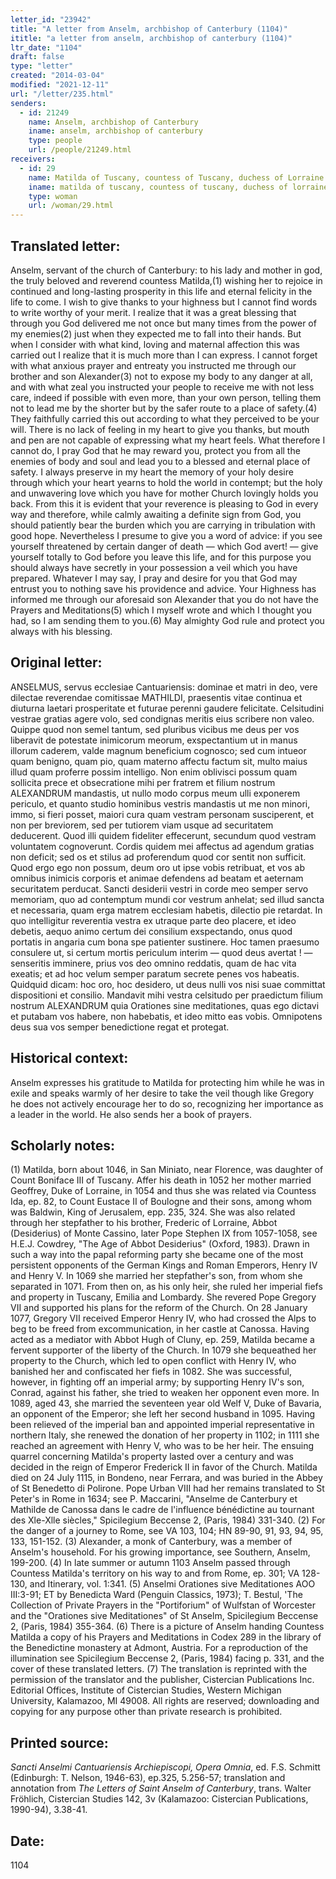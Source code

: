 ```yaml
---
letter_id: "23942"
title: "A letter from Anselm, archbishop of Canterbury (1104)"
ititle: "a letter from anselm, archbishop of canterbury (1104)"
ltr_date: "1104"
draft: false
type: "letter"
created: "2014-03-04"
modified: "2021-12-11"
url: "/letter/235.html"
senders:
  - id: 21249
    name: Anselm, archbishop of Canterbury
    iname: anselm, archbishop of canterbury
    type: people
    url: /people/21249.html
receivers:
  - id: 29
    name: Matilda of Tuscany, countess of Tuscany, duchess of Lorraine
    iname: matilda of tuscany, countess of tuscany, duchess of lorraine
    type: woman
    url: /woman/29.html
---
```

<h2> Translated letter:</h2>Anselm, servant of the church of Canterbury: to his lady and mother in god, the truly beloved and reverend countess Matilda,(1) wishing her to rejoice in continued and long-lasting prosperity in this life and eternal felicity in the life to come.
I wish to give thanks to your highness but I cannot find words to write worthy of your merit.  I realize that it was a great blessing that through you God delivered me not once but many times from the power of my enemies(2) just when they expected me to fall into their hands.  But when I consider with what kind, loving and maternal affection this was carried out I realize that it is much more than I can express.
I cannot forget with what anxious prayer and entreaty you instructed me through our brother and son Alexander(3) not to expose my body to any danger at all, and with what zeal you instructed your people to receive me with not less care, indeed if possible with even more, than your own person, telling them not to lead me by the shorter but by the safer route to a place of safety.(4)  They faithfully carried this out according to what they perceived to be your will.  There is no lack of feeling in my heart to give you thanks, but mouth and pen are not capable of expressing what my heart feels. What therefore I cannot do, I pray God that he may reward you, protect you from all the enemies of body and soul and lead you to a blessed and eternal place of safety.
I always preserve in my heart the memory of your holy desire through which your heart yearns to hold the world in contempt;  but the holy and unwavering love which you have for mother Church lovingly holds you back.  From this it is evident that your reverence is pleasing to God in every way and therefore, while calmly awaiting a definite sign from God, you should patiently bear the burden which you are carrying in tribulation with good hope.  Nevertheless I presume to give you a word of advice: if you see yourself threatened by certain danger of death — which God avert! — give yourself totally to God before you leave this life, and for this purpose you should always have secretly in your possession a veil which you have prepared.  Whatever I may say, I pray and desire for you that God may entrust you to nothing save his providence and advice.
Your Highness has informed me through our aforesaid son Alexander that you do not have the Prayers and Meditations(5) which I myself wrote and which I thought you had, so I am sending them to you.(6)  May almighty God rule and protect you always with his blessing.
<h2 class="mt-4"> Original letter:</h2>ANSELMUS, servus ecclesiae Cantuariensis: dominae et matri in deo, vere dilectae reverendae comitissae MATHILDI, praesentis vitae continua et diuturna laetari prosperitate et futurae perenni gaudere felicitate.
Celsitudini vestrae gratias agere volo, sed condignas meritis eius scribere non valeo. Quippe quod non semel tantum, sed pluribus vicibus me deus per vos liberavit de potestate inimicorum meorum, exspectantium ut in manus illorum caderem, valde magnum beneficium cognosco; sed cum intueor quam benigno, quam pio, quam materno affectu factum sit, multo maius illud quam proferre possim intelligo.
Non enim oblivisci possum quam sollicita prece et obsecratione mihi per fratrem et filium nostrum ALEXANDRUM mandastis, ut nullo modo corpus meum ulli exponerem periculo, et quanto studio hominibus vestris mandastis ut me non minori, immo, si fieri posset, maiori cura quam vestram personam susciperent, et non per breviorem, sed per tutiorem viam usque ad securitatem deducerent. Quod illi quidem fideliter effecerunt, secundum quod vestram voluntatem cognoverunt. Cordis quidem mei affectus ad agendum gratias non deficit; sed os et stilus ad proferendum quod cor sentit non sufficit. Quod ergo ego non possum, deum oro ut ipse vobis retribuat, et vos ab omnibus inimicis corporis et animae defendens ad beatam et aeternam securitatem perducat.
Sancti desiderii vestri in corde meo semper servo memoriam, quo ad contemptum mundi cor vestrum anhelat; sed illud sancta et necessaria, quam erga matrem ecclesiam habetis, dilectio pie retardat. In quo intelligitur reverentia vestra ex utraque parte deo placere, et ideo debetis, aequo animo certum dei consilium exspectando, onus quod portatis in angaria cum bona spe patienter sustinere. Hoc tamen praesumo consulere ut, si certum mortis periculum interim — quod deus avertat ! — senseritis imminere, prius vos deo omnino reddatis, quam de hac vita exeatis; et ad hoc velum semper paratum secrete penes vos habeatis. Quidquid dicam: hoc oro, hoc desidero, ut deus nulli vos nisi suae committat dispositioni et consilio.
Mandavit mihi vestra celsitudo per praedictum filium nostrum ALEXANDRUM quia Orationes sine meditationes, quas ego dictavi et putabam vos habere, non habebatis, et ideo mitto eas vobis. Omnipotens deus sua vos semper benedictione regat et protegat.
<h2 class="mt-4"> Historical context:</h2>Anselm expresses his gratitude to Matilda for protecting him while he was in exile and speaks warmly of her desire to take the veil though like Gregory he does not actively encourage her to do so, recognizing her importance as a leader in the world.  He also sends her a book of prayers.
<h2 class="mt-4"> Scholarly notes:</h2>(1) Matilda, born about 1046, in San Miniato, near Florence, was daughter of Count Boniface III of Tuscany. Affer his death in 1052 her mother married Geoffrey, Duke of Lorraine, in 1054 and thus she was related via Countess Ida, ep. 82, to Count Eustace II of Boulogne and their sons, among whom was Baldwin, King of Jerusalem, epp. 235, 324. She was also related through her stepfather to his brother, Frederic of Lorraine, Abbot (Desiderius) of Monte Cassino, later Pope Stephen IX from 1057-1058, see H.E.J. Cowdrey, "The Age of Abbot Desiderius" (Oxford, 1983). Drawn in such a way into the papal reforming party she became one of the most persistent opponents of the German Kings and Roman Emperors, Henry IV and Henry V. In 1069 she married her stepfather's son, from whom she separated in 1071. From then on, as his only heir, she ruled her imperial fiefs and property in Tuscany, Emilia and Lombardy. She revered Pope Gregory VII and supported his plans for the reform of the Church. On 28 January 1077, Gregory VII received Emperor Henry IV, who had crossed the Alps to beg to be freed from excommunication, in her castle at Canossa. Having acted as a mediator with Abbot Hugh of Cluny, ep. 259, Matilda became a fervent supporter of the liberty of the Church. In 1079 she bequeathed her property to the Church, which led to open conflict with Henry IV, who banished her and confiscated her fiefs in 1082. She was successful, however, in fighting off an imperial army; by supporting Henry IV's son, Conrad, against his father, she tried to weaken her opponent even more. In 1089, aged 43, she married the seventeen year old Welf V, Duke of Bavaria, an opponent of the Emperor; she left her second husband in 1095. Having been relieved of the imperial ban and appointed imperial representative in northern Italy, she renewed the donation of her property in 1102; in 1111 she reached an agreement with Henry V, who was to be her heir. The ensuing quarrel concerning Matilda's property lasted over a century and was decided in the reign of Emperor Frederick II in favor of the Church. Matilda died on 24 July 1115, in Bondeno, near Ferrara, and was buried in the Abbey of St Benedetto di Polirone. Pope Urban VIII had her remains translated to St Peter's in Rome in 1634; see P. Maccarini, "Anselme de Canterbury et Mathilde de Canossa dans le cadre de l'influence bénédictine au tournant des Xle-Xlle siècles," Spicilegium Beccense 2, (Paris, 1984) 331-340.
(2) For the danger of a journey to Rome, see VA 103, 104; HN 89-90, 91, 93, 94, 95, 133, 151-152.
(3) Alexander, a monk of Canterbury, was a member of Anselm's household. For his growing importance, see Southern, Anselm, 199-200.
(4) In late summer or autumn 1103 Anselm passed through Countess Matilda's territory on his way to and from Rome, ep. 301; VA 128-130, and Itinerary, vol. 1:341.
(5) Anselmi Orationes sive Meditationes AOO III:3-91; ET by Benedicta Ward (Penguin Classics, 1973); T. Bestul, 'The Collection of Private Prayers in the "Portiforium" of Wulfstan of Worcester and the "Orationes sive Meditationes" of St Anselm, Spicilegium Beccense 2, (Paris, 1984) 355-364.
(6) There is a picture of Anselm handing Countess Matilda a copy of his Prayers and Meditations in Codex 289 in the library of the Benedictine monastery at Admont, Austria. For a reproduction of the illumination see Spicilegium Beccense 2, (Paris, 1984) facing p. 331, and the cover of these translated letters.
(7) The translation is reprinted with the permission of the translator and the publisher, Cistercian Publications Inc. Editorial Offices, Institute of Cistercian Studies, Western Michigan University, Kalamazoo, MI 49008.  All rights are reserved; downloading and copying for any purpose other than private research is prohibited.
<h2 class="mt-4"> Printed source:</h2><p><em>Sancti Anselmi Cantuariensis Archiepiscopi, Opera Omnia</em>, ed. F.S. Schmitt (Edinburgh: T. Nelson, 1946-63), ep.325, 5.256-57; translation and annotation from <em>The Letters of Saint Anselm of Canterbury</em>, trans. Walter Fröhlich, Cistercian Studies 142, 3v (Kalamazoo: Cistercian Publications, 1990-94), 3.38-41.</p><h2 class="mt-4"> Date:</h2>1104